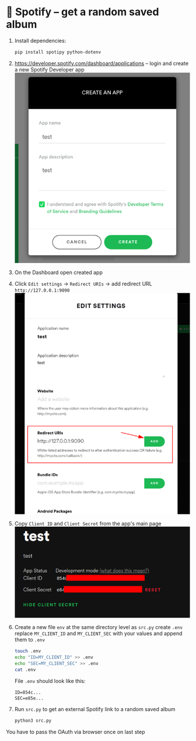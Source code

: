 # 🍃 Spotify – get a random saved album

1. Install dependencies:
	```sh
	pip install spotipy python-dotenv
	```
2. https://developer.spotify.com/dashboard/applications – login and create a new Spotify Developer app	
	![](pics/2021-11-14-17-30-46.png)

3. On the Dashboard open created app

4. Click `Edit settings` -> `Redirect URIs` -> add redirect URL `http://127.0.0.1:9090`
	![](pics/2021-11-14-17-36-37.png)

5. Copy `Client ID` and `Client Secret` from the app's main page
	![](pics/2021-11-14-17-32-40.png)

6. Create a new file `env` at the same directory level as `src.py`
	create `.env`
	replace `MY_CLIENT_ID` and `MY_CLIENT_SEC` with your values and append them to `.env`

	```bash
	touch .env
	echo "ID=MY_CLIENT_ID" >> .env
	echo "SEC=MY_CLIENT_SEC" >> .env
	cat .env
	```
	File `.env` should look like this:
	```
	ID=854c...
	SEC=e85e...
	```
7. Run `src.py` to get an external Spotify link to a random saved album
	```python
	python3 src.py
	```
You have to pass the OAuth via browser once on last step
